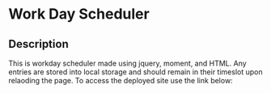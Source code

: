 # Work Day Scheduler

## Description
This is workday scheduler made using jquery, moment, and HTML. Any entries are stored into local storage and should remain in their timeslot upon relaoding the page. To access the deployed site use the link below:


